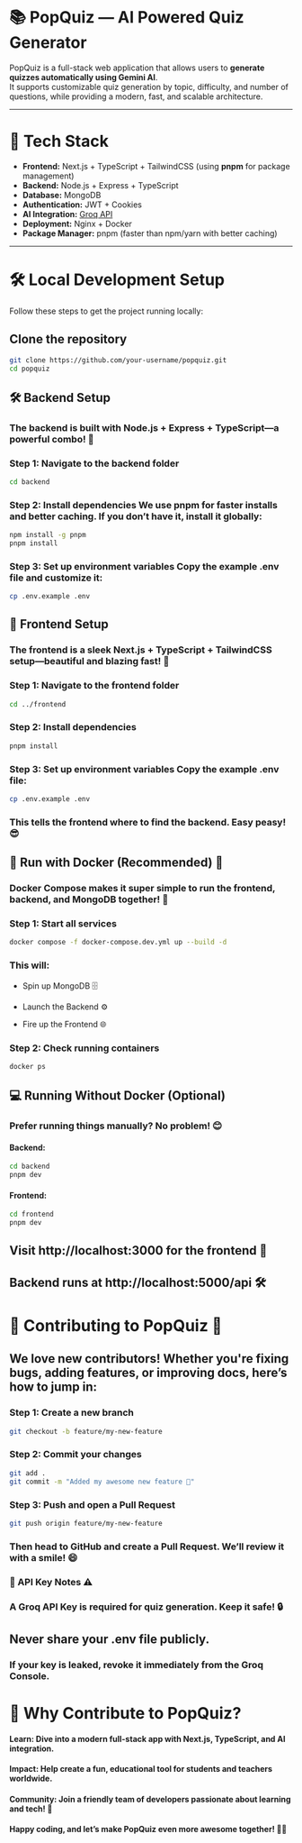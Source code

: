 # 📚 PopQuiz — AI Powered Quiz Generator

PopQuiz is a full-stack web application that allows users to **generate quizzes automatically using Gemini AI**.  
It supports customizable quiz generation by topic, difficulty, and number of questions, while providing a modern, fast, and scalable architecture.

---

# 🚀 Tech Stack

- **Frontend:** Next.js + TypeScript + TailwindCSS (using **pnpm** for package management)
- **Backend:** Node.js + Express + TypeScript
- **Database:** MongoDB
- **Authentication:** JWT + Cookies
- **AI Integration:** [Groq API](https://console.groq.com/)
- **Deployment:** Nginx + Docker
- **Package Manager:** pnpm (faster than npm/yarn with better caching)

---

# 🛠️ Local Development Setup

Follow these steps to get the project running locally:

## Clone the repository

```bash
git clone https://github.com/your-username/popquiz.git
cd popquiz
```

## 🛠️ Backend Setup

### The backend is built with Node.js + Express + TypeScript—a powerful combo! 💪

### Step 1: Navigate to the backend folder

```bash
cd backend
```

### Step 2: Install dependencies We use pnpm for faster installs and better caching. If you don’t have it, install it globally:

```bash
npm install -g pnpm
pnpm install
```

### Step 3: Set up environment variables Copy the example .env file and customize it:

```bash
cp .env.example .env
```

## 🎨 Frontend Setup

### The frontend is a sleek Next.js + TypeScript + TailwindCSS setup—beautiful and blazing fast! 🌈

### Step 1: Navigate to the frontend folder

```bash
cd ../frontend
```

### Step 2: Install dependencies

```bash
pnpm install
```

### Step 3: Set up environment variables Copy the example .env file:

```bash
cp .env.example .env
```

### This tells the frontend where to find the backend. Easy peasy! 😎

## 🐳 Run with Docker (Recommended) 🐳

### Docker Compose makes it super simple to run the frontend, backend, and MongoDB together! 🚀

### Step 1: Start all services

```bash
docker compose -f docker-compose.dev.yml up --build -d
```

### This will:

- Spin up MongoDB 🗄️

- Launch the Backend ⚙️

- Fire up the Frontend 🌐

### Step 2: Check running containers

```bash
docker ps
```

## 💻 Running Without Docker (Optional)

### Prefer running things manually? No problem! 😊

#### Backend:

```bash
cd backend
pnpm dev
```

#### Frontend:

```bash
cd frontend
pnpm dev
```

## Visit http://localhost:3000 for the frontend 🎉

## Backend runs at http://localhost:5000/api 🛠️

# 🤝 Contributing to PopQuiz 🌟

## We love new contributors! Whether you're fixing bugs, adding features, or improving docs, here’s how to jump in:

### Step 1: Create a new branch

```bash
git checkout -b feature/my-new-feature
```

### Step 2: Commit your changes

```bash
git add .
git commit -m "Added my awesome new feature 🚀"
```

### Step 3: Push and open a Pull Request

```bash
git push origin feature/my-new-feature
```

### Then head to GitHub and create a Pull Request. We’ll review it with a smile! 😄

### 🔑 API Key Notes ⚠️

### A Groq API Key is required for quiz generation. Keep it safe! 🔒

## Never share your .env file publicly.

### If your key is leaked, revoke it immediately from the Groq Console.

# 🌈 Why Contribute to PopQuiz?

#### Learn: Dive into a modern full-stack app with Next.js, TypeScript, and AI integration.

#### Impact: Help create a fun, educational tool for students and teachers worldwide.

#### Community: Join a friendly team of developers passionate about learning and tech! 🤗

#### Happy coding, and let’s make PopQuiz even more awesome together! 🚀✨
